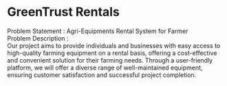 # GreenTrust Rentals
Problem Statement : Agri-Equipments Rental System for Farmer <br />
Problem Description : <br />
Our project aims to provide individuals and businesses with easy access to high-quality farming equipment on a rental basis, offering a cost-effective and convenient solution for their farming needs. Through a user-friendly platform, we will offer a diverse range of well-maintained equipment, ensuring customer satisfaction and successful project completion.

